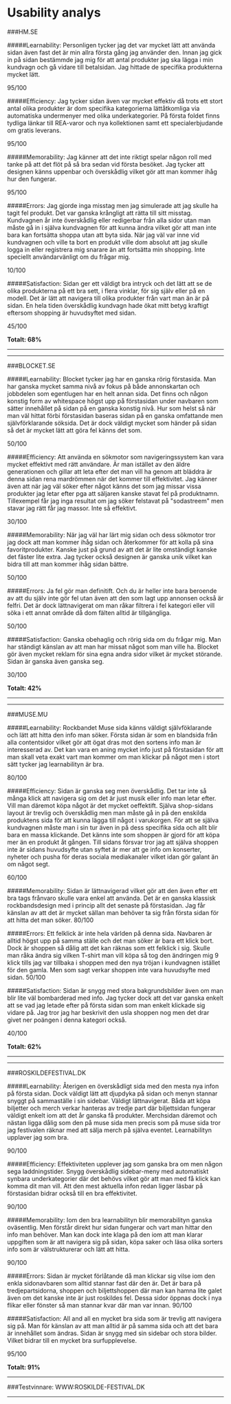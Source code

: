 Usability analys
============================


###HM.SE


#####Learnability:
Personligen tycker jag det var mycket lätt att använda sidan även fast det är min allra första gång jag använder den. Innan jag gick in på sidan bestämmde jag mig för att antal produkter jag ska lägga i min kundvagn och gå vidare till betalsidan. Jag hittade de specifika produkterna mycket lätt.

95/100

#####Efficiency:
Jag tycker sidan även var mycket effektiv då trots ett stort antal olika produkter är dom specifika kategorierna lättåtkomliga via automatiska undermenyer med olika underkategorier. På första foldet finns tydliga länkar till REA-varor och nya kollektionen samt ett specialerbjudande om gratis leverans.

95/100

#####Memorability:
Jag känner att det inte riktigt spelar någon roll med tanke på att det flöt på så bra sedan vid första besöket. Jag tycker att designen känns uppenbar och överskådlig vilket gör att man kommer ihåg hur den fungerar.

95/100

#####Errors:
Jag gjorde inga misstag men jag simulerade att jag skulle ha tagit fel produkt. Det var ganska krångligt att rätta till sitt misstag. Kundvagnen år inte överskådlig eller redigerbar från alla sidor utan man måste gå in i själva kundvagnen för att kunna ändra vilket gör att man inte bara kan fortsätta shoppa utan att byta sida. När jag väl var inne vid kundvagnen och ville ta bort en produkt ville dom absolut att jag skulle logga in eller registrera mig snarare än att fortsätta min shopping. Inte speciellt användarvänligt om du frågar mig.

10/100

#####Satisfaction:
Sidan ger ett väldigt bra intryck och det lätt att se de olika produkterna på ett bra sett, i flera vinklar, för sig själv eller på en modell. Det är lätt att navigera till olika produkter från vart man än är på sidan. En hela tiden överskådlig kundvagn hade ökat mitt betyg kraftigt eftersom shopping är huvudsyftet med sidan.

45/100


**Totalt: 68%**

<hr>

<hr>


###BLOCKET.SE

#####Learnability:
Blocket tycker jag har en ganska rörig förstasida. Man har ganska mycket samma nivå av fokus på både annonskartan och jobbdelen som egentlugen har en helt annan sida. Det finns och någon konstig form av whitespace högst upp på förstasidan under navbaren som sätter innehållet på sidan på en ganska konstig nivå. Hur som helst så när man väl hittat förbi förstasidan baseras sidan på en ganska omfattande men självförklarande söksida. Det är dock väldigt mycket som händer på sidan så det är mycket lätt att göra fel känns det som.

50/100

#####Efficiency:
Att använda en sökmotor som navigeringssystem kan vara mycket effektivt med rätt användare. Är man istället av den äldre generationen och gillar att leta efter det man vill ha genom att bläddra är denna sidan rena mardrömmen när det kommer till effektivitet. Jag känner även att när jag väl söker efter något känns det som jag missar vissa produkter jag letar efter pga att säljaren kanske stavat fel på produktnamn. Tillexempel får jag inga resultat om jag söker felstavat på "sodastreem" men stavar jag rätt får jag massor. Inte så effektivt.

30/100

#####Memorability:
När jag väl har lärt mig sidan och dess sökmotor tror jag dock att man kommer ihåg sidan och återkommer för att kolla på sina favoritprodukter. Kanske just på grund av att det är lite omständigt kanske det fäster lite extra. Jag tycker också designen är ganska unik vilket kan bidra till att man kommer ihåg sidan bättre.

50/100

#####Errors:
Ja fel gör man definitift. Och du är heller inte bara beroende av att du själv inte gör fel utan även att den som lagt upp annonsen också är felfri. Det är dock lättnavigerat om man råkar filtrera i fel kategori eller vill söka i ett annat område då dom fälten alltid är tillgängliga.

50/100

#####Satisfaction:
Ganska obehaglig och rörig sida om du frågar mig. Man har ständigt känslan av att man har missat något som man ville ha. Blocket gör även mycket reklam för sina egna andra sidor vilket är mycket störande. Sidan är ganska även ganska seg.

30/100

**Totalt: 42%**


<hr>

<hr>

###MUSE.MU

#####Learnability:
Rockbandet Muse sida känns väldigt självföklarande och lätt att hitta den info man söker. Första sidan är som en blandsida från alla contentsidor vilket gör att ögat dras mot den sortens info man är interesserad av. Det kan vara en aning mycket info just på förstasidan för att man skall veta exakt vart man kommer om man klickar på något men i stort sätt tycker jag learnabilityn är bra.

80/100

#####Efficiency:
Sidan är ganska seg men överskådlig. Det tar inte så många klick att navigera sig om det är just musik eller info man letar efter. Vill man däremot köpa något är det mycket oeffektift. Själva shop-sidans layout är trevlig och överskådlig men man måste gå in på den enskilda produktens sida för att kunna lägga till något i varukorgen. För att se själva kundvagnen måste man i sin tur även in på dess specifika sida och allt blir bara en massa klickande. Det känns inte som shoppen är gjord för att köpa mer än en produkt åt gången. Till sidans försvar tror jag att själva shoppen inte är sidans huvudsyfte utan syftet är mer att ge info om konserter, nyheter och pusha för deras sociala mediakanaler vilket idan gör galant än om något segt.

60/100

#####Memorability:
Sidan är lättnavigerad vilket gör att den även efter ett bra tags frånvaro skulle vara enkel att använda. Det är en ganska klassisk rockbandsdesign med i princip allt det senaste på förstasidan. Jag får känslan av att det är mycket sällan man behöver ta sig från första sidan för att hitta det man söker.
80/100

#####Errors:
Ett felklick är inte hela världen på denna sida. Navbaren är alltid högst upp på samma ställe och det man söker är bara ett klick bort. Dock är shoppen så dålig att det kan räknas som ett felklick i sig. Skulle man råka ändra sig vilken T-shirt man vill köpa så tog den ändringen mig 9 klick tills jag var tillbaka i shoppen med den nya tröjan i kundvagnen istället för den gamla. Men som sagt verkar shoppen inte vara huvudsyfte med sidan.
50/100

#####Satisfaction:
Sidan är snygg med stora bakgrundsbilder även om man blir lite väl bombarderad med info. Jag tycker dock att det var ganska enkelt att se vad jag letade efter på första sidan som man enkelt klickade sig vidare på. Jag tror jag har beskrivit den usla shoppen nog men det drar givet ner poängen i denna kategori också.

40/100

**Totalt: 62%**

<hr>

<hr>

###ROSKILDEFESTIVAL.DK

#####Learnability:
Återigen en överskådligt sida med den mesta nya infon på första sidan. Dock väldigt lätt att djupdyka på sidan och menyn stannar snyggt på sammaställe i sin sidebar. Väldigt lättnavigerat. Båda att köpa biljetter och merch verkar hanteras av tredje part där biljettsidan fungerar väldigt enkelt iom att det år ganska få produkter. Merchsidan däremot och nästan ligga dålig som den på muse sida men precis som på muse sida tror jag festivalen räknar med att sälja merch på själva eventet. Learnabilityn upplaver jag som bra.

90/100


#####Efficiency:
Effektiviteten upplever jag som ganska bra om men någon sega laddningstider. Snygg överskådlig sidebar-meny med automatiskt synbara underkategorier där det behövs vilket gör att man med få klick kan komma dit man vill. Att den mest aktuella infon redan ligger läsbar på förstasidan bidrar också till en bra effektivitet.

90/100


#####Memorability:
Iom den bra learnabilityn blir memorabilityn ganska oväsentlig. Men förstår direkt hur sidan fungerar och vart man hittar den info man behöver. Man kan dock inte klaga på den iom att man klarar uppgiften som är att navigera sig på sidan, köpa saker och läsa olika sorters info som är välstrukturerar och lätt att hitta.

90/100


#####Errors:
Sidan är mycket förlåtande då man klickar sig vilse iom den enkla sidonavbaren som alltid stannar fast där den är. Det är bara på tredjepartsidorna, shoppen och biljettshoppen där man kan hamna lite galet även om det kanske inte är just roskildes fel. Dessa sidor öppnas dock i nya flikar eller fönster så man stannar kvar där man var innan.
90/100


#####Satisfaction:
All and all en mycket bra sida som är trevlig att navigera sig på. Man för känslan av att man alltid är på samma sida och att det bara är innehållet som ändras. Sidan är snygg med sin sidebar och stora bilder. Vilket bidrar till en mycket bra surfupplevelse.

95/100


**Totalt: 91%**

<hr>

###Testvinnare: WWW:ROSKILDE-FESTIVAL.DK

<hr>
